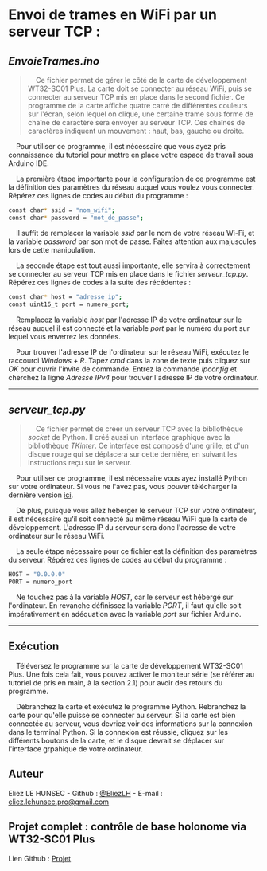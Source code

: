 # Envoi de trames en WiFi par un serveur TCP : 

## *EnvoieTrames.ino*

> &nbsp;&nbsp;&nbsp;&nbsp;Ce fichier permet de gérer le côté de la carte de développement WT32-SC01 Plus. La carte doit se connecter au réseau WiFi, puis se connecter au serveur TCP mis en place dans le second fichier. Ce programme de la carte affiche quatre carré de différentes couleurs sur l'écran, selon lequel on clique, une certaine trame sous forme de chaîne de caractère sera envoyer au serveur TCP. Ces chaînes de caractères indiquent un mouvement : haut, bas, gauche ou droite.

&nbsp;&nbsp;&nbsp;&nbsp;Pour utiliser ce programme, il est nécessaire que vous ayez pris connaissance du tutoriel pour mettre en place votre espace de travail sous Arduino IDE.

&nbsp;&nbsp;&nbsp;&nbsp;La première étape importante pour la configuration de ce programme est la définition des paramètres du réseau auquel vous voulez vous connecter. Répérez ces lignes de codes au début du programme :

<!-- Syntaxe pour un affichage de type : éditeur de code -->
```bash
const char* ssid = "nom_wifi";
const char* password = "mot_de_passe";
```

&nbsp;&nbsp;&nbsp;&nbsp;Il suffit de remplacer la variable *ssid* par le nom de votre réseau Wi-Fi, et la variable *password* par son mot de passe. Faites attention aux majuscules lors de cette manipulation.

&nbsp;&nbsp;&nbsp;&nbsp;La seconde étape est tout aussi importante, elle servira à correctement se connecter au serveur TCP mis en place dans le fichier *serveur_tcp.py*. Répérez ces lignes de codes à la suite des récédentes :

```bash
const char* host = "adresse_ip";
const uint16_t port = numero_port;
```

&nbsp;&nbsp;&nbsp;&nbsp;Remplacez la variable *host* par l'adresse IP de votre ordinateur sur le réseau auquel il est connecté et la variable *port* par le numéro du port sur lequel vous enverrez les données.

&nbsp;&nbsp;&nbsp;&nbsp;Pour trouver l'adresse IP de l'ordinateur sur le réseau WiFi, exécutez le raccourci *Windows + R*. Tapez *cmd* dans la zone de texte puis cliquez sur *OK* pour ouvrir l'invite de commande. Entrez la commande *ipconfig* et cherchez la ligne *Adresse IPv4* pour trouver l'adresse IP de votre ordinateur.

---
## *serveur_tcp.py*

> &nbsp;&nbsp;&nbsp;&nbsp;Ce fichier permet de créer un serveur TCP avec la bibliothèque *socket* de Python. Il créé aussi un interface graphique avec la bibliothèque *TKinter*. Ce interface est composé d'une grille, et d'un disque rouge qui se déplacera sur cette dernière, en suivant les instructions reçu sur le serveur.

&nbsp;&nbsp;&nbsp;&nbsp;Pour utiliser ce programme, il est nécessaire vous ayez installé Python sur votre ordinateur. Si vous ne l'avez pas, vous pouver télécharger la dernière version [ici](https://www.python.org/downloads/).

&nbsp;&nbsp;&nbsp;&nbsp;De plus, puisque vous allez héberger le serveur TCP sur votre ordinateur, il est nécessaire qu'il soit connecté au même réseau WiFi que la carte de développement. L'adresse IP du serveur sera donc l'adresse de votre ordinateur sur le réseau WiFi.

&nbsp;&nbsp;&nbsp;&nbsp;La seule étape nécessaire pour ce fichier est la définition des paramètres du serveur. Répérez ces lignes de codes au début du programme :

```bash
HOST = "0.0.0.0"
PORT = numero_port
```

&nbsp;&nbsp;&nbsp;&nbsp;Ne touchez pas à la variable *HOST*, car le serveur est hébergé sur l'ordinateur. En revanche définissez la variable *PORT*, il faut qu'elle soit impérativement en adéquation avec la variable *port* sur fichier Arduino.

---

## Exécution

&nbsp;&nbsp;&nbsp;&nbsp;Téléversez le programme sur la carte de développement WT32-SC01 Plus. Une fois cela fait, vous pouvez activer le moniteur série (se référer au tutoriel de pris en main, à la section 2.1) pour avoir des retours du programme.

&nbsp;&nbsp;&nbsp;&nbsp;Débranchez la carte et exécutez le programme Python. Rebranchez la carte pour qu'elle puisse se connecter au serveur. Si la carte est bien connectée au serveur, vous devriez voir des informations sur la connexion dans le terminal Python. Si la connexion est réussie, cliquez sur les différents boutons de la carte, et le disque devrait se déplacer sur l'interface grpahique de votre ordinateur.

<!-- À adapter selon le/les auteur/auteurs -->
## Auteur
Eliez LE HUNSEC - Github : [@EliezLH](https://github.com/EliezLH) - E-mail : eliez.lehunsec.pro@gmail.com


<!-- NE PAS TOUCHER -->
## Projet complet : contrôle de base holonome via WT32-SC01 Plus

Lien Github : [Projet](https://github.com/Naellll/Controle-de-base-holonome-via-WT32-SC01-Plus)
